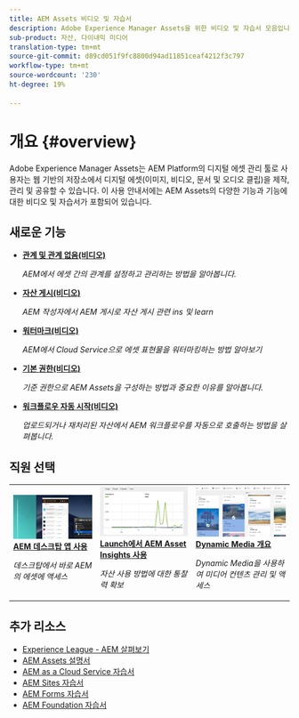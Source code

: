 ```yaml
---
title: AEM Assets 비디오 및 자습서
description: Adobe Experience Manager Assets을 위한 비디오 및 자습서 모음입니다
sub-product: 자산, 다이내믹 미디어
translation-type: tm+mt
source-git-commit: d89cd051f9fc8800d94ad11851ceaf4212f3c797
workflow-type: tm+mt
source-wordcount: '230'
ht-degree: 19%

---
```



# 개요 {#overview}

Adobe Experience Manager Assets는 AEM Platform의 디지털 에셋 관리 툴로 사용자는 웹 기반의 저장소에서 디지털 에셋(이미지, 비디오, 문서 및 오디오 클립)을 제작, 관리 및 공유할 수 있습니다. 이 사용 안내서에는 AEM Assets의 다양한 기능과 기능에 대한 비디오 및 자습서가 포함되어 있습니다.

## 새로운 기능

* **[관계 및 관계 없음(비디오)](./authoring/relate-unrelate.md)**

   *AEM에서 에셋 간의 관계를 설정하고 관리하는 방법을 알아봅니다.*

* **[자산 게시(비디오)](./sharing/publish.md)**

   *AEM 작성자에서 AEM 게시로 자산 게시 관련 ins 및 learn*

* **[워터마크(비디오)](./advanced/watermarks.md)**

   *AEM에서 Cloud Service으로 에셋 표현물을 워터마킹하는 방법 알아보기*

* **[기본 권한(비디오)](./configuring/baseline-permissions.md)**

   *기준 권한으로 AEM Assets을 구성하는 방법과 중요한 이유를 알아봅니다.*

* **[워크플로우 자동 시작(비디오)](./configuring/auto-start-workflows.md)**

   *업로드되거나 재처리된 자산에서 AEM 워크플로우를 자동으로 호출하는 방법을 살펴봅니다.*

## 직원 선택

<table>
<td>
   <a href="./creative-workflows/aem-desktop-app.md">
   <img alt="향상된 스마트 태그" src="./assets/overview/desktop-app.png" />
   </a>
   <div>
      <a href="./creative-workflows/aem-desktop-app.md">
      <strong>AEM 데스크탑 앱 사용</strong>
      </a>
   </div>
   <p>
      <em>데스크탑에서 바로 AEM의 에셋에 액세스</em>
   </p>
</td>
<td>
   <a href="./advanced/asset-insights-launch-tutorial.md">
   <img alt="AEM Assets 인사이트" src="./assets/overview/asset-insights.png"/>
   </a>
   <div>
      <a href="./advanced/asset-insights-launch-tutorial.md">
      <strong>Launch에서 AEM Asset Insights 사용</strong>
      </a>
   </div>
   <p>
      <em>자산 사용 방법에 대한 통찰력 확보</em>
   <p>
</td>
<td>
   <a href="./dynamic-media/dynamic-media-overview-feature-video-use.md">
   <img alt="Dynamic Media 개요" src="./assets/overview/dynamic-media.png" />
   </a>
   <div>
      <a href="./dynamic-media/dynamic-media-overview-feature-video-use.md">
      <strong>Dynamic Media 개요</strong>
      </a>
   </div>
   <p>
      <em>Dynamic Media을 사용하여 미디어 컨텐츠 관리 및 액세스</em>
   <p>
</td>
</table>

## 추가 리소스

* [Experience League - AEM 살펴보기](https://experienceleague.adobe.com/#recommended/solutions/experience-manager)
* [AEM Assets 설명서](https://helpx.adobe.com/kr/experience-manager/6-5/assets/user-guide.html)
* [AEM as a Cloud Service 자습서](/help/cloud-service/overview.md)
* [AEM Sites 자습서](/help/sites/overview.md)
* [AEM Forms 자습서](/help/forms/overview.md)
* [AEM Foundation 자습서](/help/foundation/overview.md)
